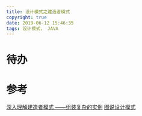 ```yaml
---
title: 设计模式之建造者模式
copyright: true
date: 2019-06-12 15:46:35
tags: 设计模式， JAVA
---
```


# 待办

# 参考
[深入理解建造者模式 ——组装复杂的实例](https://blog.csdn.net/qq_34337272/article/details/80540059)
[图说设计模式](https://design-patterns.readthedocs.io/zh_CN/latest/index.html)
